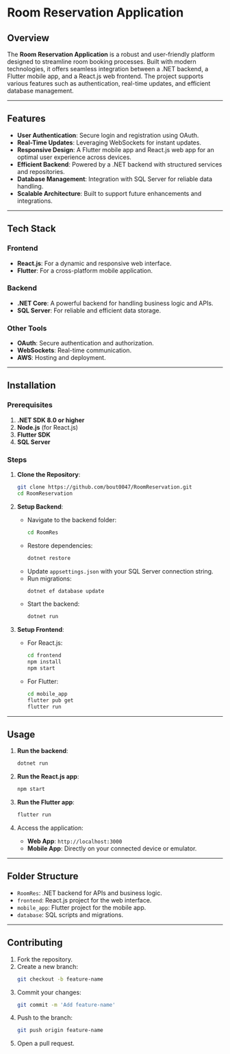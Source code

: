 # Room Reservation Application

## Overview
The **Room Reservation Application** is a robust and user-friendly platform designed to streamline room booking processes. Built with modern technologies, it offers seamless integration between a .NET backend, a Flutter mobile app, and a React.js web frontend. The project supports various features such as authentication, real-time updates, and efficient database management.

---

## Features

- **User Authentication**: Secure login and registration using OAuth.
- **Real-Time Updates**: Leveraging WebSockets for instant updates.
- **Responsive Design**: A Flutter mobile app and React.js web app for an optimal user experience across devices.
- **Efficient Backend**: Powered by a .NET backend with structured services and repositories.
- **Database Management**: Integration with SQL Server for reliable data handling.
- **Scalable Architecture**: Built to support future enhancements and integrations.

---

## Tech Stack

### Frontend
- **React.js**: For a dynamic and responsive web interface.
- **Flutter**: For a cross-platform mobile application.

### Backend
- **.NET Core**: A powerful backend for handling business logic and APIs.
- **SQL Server**: For reliable and efficient data storage.

### Other Tools
- **OAuth**: Secure authentication and authorization.
- **WebSockets**: Real-time communication.
- **AWS**: Hosting and deployment.

---

## Installation

### Prerequisites

1. **.NET SDK 8.0 or higher**
2. **Node.js** (for React.js)
3. **Flutter SDK**
4. **SQL Server**

### Steps

1. **Clone the Repository**:
   ```bash
   git clone https://github.com/bout0047/RoomReservation.git
   cd RoomReservation
   ```

2. **Setup Backend**:
   - Navigate to the backend folder:
     ```bash
     cd RoomRes
     ```
   - Restore dependencies:
     ```bash
     dotnet restore
     ```
   - Update `appsettings.json` with your SQL Server connection string.
   - Run migrations:
     ```bash
     dotnet ef database update
     ```
   - Start the backend:
     ```bash
     dotnet run
     ```

3. **Setup Frontend**:
   - For React.js:
     ```bash
     cd frontend
     npm install
     npm start
     ```
   - For Flutter:
     ```bash
     cd mobile_app
     flutter pub get
     flutter run
     ```

---

## Usage

1. **Run the backend**:
   ```bash
   dotnet run
   ```

2. **Run the React.js app**:
   ```bash
   npm start
   ```

3. **Run the Flutter app**:
   ```bash
   flutter run
   ```

4. Access the application:
   - **Web App**: `http://localhost:3000`
   - **Mobile App**: Directly on your connected device or emulator.

---

## Folder Structure

- `RoomRes`: .NET backend for APIs and business logic.
- `frontend`: React.js project for the web interface.
- `mobile_app`: Flutter project for the mobile app.
- `database`: SQL scripts and migrations.

---

## Contributing

1. Fork the repository.
2. Create a new branch:
   ```bash
   git checkout -b feature-name
   ```
3. Commit your changes:
   ```bash
   git commit -m 'Add feature-name'
   ```
4. Push to the branch:
   ```bash
   git push origin feature-name
   ```
5. Open a pull request.

